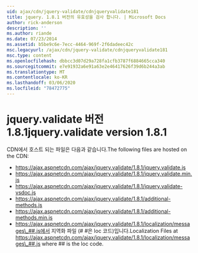 ```yaml
---
uid: ajax/cdn/jquery-validate/cdnjqueryvalidate181
title: jquery. 1.8.1 버전의 유효성을 검사 합니다. | Microsoft Docs
author: rick-anderson
description: ''
ms.author: riande
ms.date: 07/23/2014
ms.assetid: b5be9c6e-7ecc-4464-969f-2f6dadeec42c
msc.legacyurl: /ajax/cdn/jquery-validate/cdnjqueryvalidate181
msc.type: content
ms.openlocfilehash: dbbcc3d07d29a728fa1cfb3787f6884665cca340
ms.sourcegitcommit: e7e91932a6e91a63e2e46417626f39d6b244a3ab
ms.translationtype: MT
ms.contentlocale: ko-KR
ms.lasthandoff: 03/06/2020
ms.locfileid: "78472775"
---
```

# <a name="jqueryvalidate-version-181"></a><span data-ttu-id="f4a3e-102">jquery.validate 버전 1.8.1</span><span class="sxs-lookup"><span data-stu-id="f4a3e-102">jquery.validate version 1.8.1</span></span>

<span data-ttu-id="f4a3e-103">CDN에서 호스트 되는 파일은 다음과 같습니다.</span><span class="sxs-lookup"><span data-stu-id="f4a3e-103">The following files are hosted on the CDN:</span></span>

- https://ajax.aspnetcdn.com/ajax/jquery.validate/1.8.1/jquery.validate.js
- https://ajax.aspnetcdn.com/ajax/jquery.validate/1.8.1/jquery.validate.min.js
- https://ajax.aspnetcdn.com/ajax/jquery.validate/1.8.1/jquery.validate-vsdoc.js
- https://ajax.aspnetcdn.com/ajax/jquery.validate/1.8.1/additional-methods.js
- https://ajax.aspnetcdn.com/ajax/jquery.validate/1.8.1/additional-methods.min.js
- <span data-ttu-id="f4a3e-104">https://ajax.aspnetcdn.com/ajax/jquery.validate/1.8.1/localization/messages\_##.js에서 지역화 파일 (# #은 loc 코드)입니다.</span><span class="sxs-lookup"><span data-stu-id="f4a3e-104">Localization Files at https://ajax.aspnetcdn.com/ajax/jquery.validate/1.8.1/localization/messages\_##.js where ## is the loc code.</span></span>
